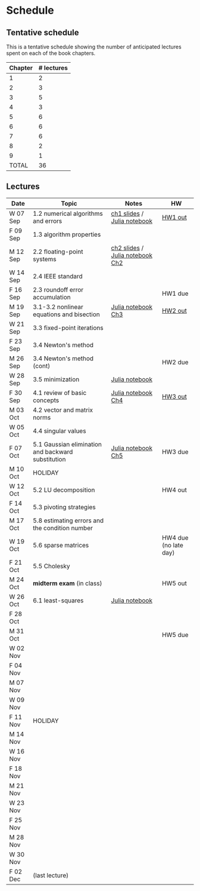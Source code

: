 # Schedule

## Tentative schedule

This is a tentative schedule showing the number of anticipated lectures spent on each of the book chapters.

| Chapter | # lectures |
| ------- | ---------- |
| 1       | 2          |
| 2       | 3          |
| 3       | 5          |
| 4       | 3          |
| 5       | 6          |
| 6       | 6          |
| 7       | 6          |
| 8       | 2          |
| 9       | 1          |
| TOTAL | 36 |

## Lectures

| Date     | Topic        | Notes | HW |
| ---------| ------------ | ----- | -- |
| W 07 Sep | 1.2 numerical algorithms and errors | [ch1 slides](https://piazza.com/class_profile/get_resource/issheoft1kq48i/istkkmzqczn7o2) / [Julia notebook](https://nbviewer.jupyter.org/url/www.cs.ubc.ca/~mpf/cpsc302-T12016/notebooks/Chapter01.ipynb) | [HW1 out](https://piazza.com/class_profile/get_resource/issheoft1kq48i/istjs0m4yq62vv)| 
| F 09 Sep | 1.3 algorithm properties    |       ||
| M 12 Sep | 2.2 floating-point systems | [ch2 slides](https://piazza.com/class_profile/get_resource/issheoft1kq48i/it0fthmz2e945h) / [Julia notebook Ch2](https://nbviewer.jupyter.org/url/www.cs.ubc.ca/~mpf/cpsc302-T12016/notebooks/Chapter02.ipynb)||
| W 14 Sep | 2.4 IEEE standard | ||
| F 16 Sep | 2.3 roundoff error accumulation | | HW1 due |
| M 19 Sep | 3.1-3.2 nonlinear equations and bisection | [Julia notebook Ch3](https://nbviewer.jupyter.org/url/www.cs.ubc.ca/~mpf/cpsc302-T12016/notebooks/Chapter03.ipynb)|[HW2 out](http://www.piazza.com/class_profile/get_resource/issheoft1kq48i/itaqfkhivr05v5) |
| W 21 Sep | 3.3 fixed-point iterations | ||
| F 23 Sep | 3.4 Newton's method | ||
| M 26 Sep | 3.4 Newton's method (cont) | |HW2 due|
| W 28 Sep | 3.5 minimization |[Julia notebook](https://nbviewer.jupyter.org/url/www.cs.ubc.ca/~mpf/cpsc302-T12016/notebooks/minimization.ipynb) ||
| F 30 Sep | 4.1 review of basic concepts |[Julia notebook Ch4](https://nbviewer.jupyter.org/url/www.cs.ubc.ca/~mpf/cpsc302-T12016/notebooks/Chapter04.ipynb) |[HW3 out](https://piazza.com/class_profile/get_resource/issheoft1kq48i/itt2llguyk41dn)|
| M 03 Oct | 4.2 vector and matrix norms | ||
| W 05 Oct | 4.4 singular values | ||
| F 07 Oct | 5.1 Gaussian elimination and backward substitution | [Julia notebook Ch5](https://nbviewer.jupyter.org/url/www.cs.ubc.ca/~mpf/cpsc302-T12016/notebooks/Chapter05.ipynb)|HW3 due|
| M 10 Oct | HOLIDAY | ||
| W 12 Oct | 5.2 LU decomposition | |HW4 out|
| F 14 Oct | 5.3 pivoting strategies | ||
| M 17 Oct | 5.8 estimating errors and the condition number | ||
| W 19 Oct | 5.6 sparse matrices | |HW4 due (no late day)|
| F 21 Oct | 5.5 Cholesky | ||
| M 24 Oct | **midterm exam** (in class) | | HW5 out|
| W 26 Oct | 6.1 least-squares|[Julia notebook](https://nbviewer.jupyter.org/url/www.cs.ubc.ca/~mpf/cpsc302-T12016/notebooks/least-squares.ipynb)| |
| F 28 Oct |  | ||
| M 31 Oct |  | |HW5 due|
| W 02 Nov |  | ||
| F 04 Nov |  | ||
| M 07 Nov |  | ||
| W 09 Nov |  | ||
| F 11 Nov | HOLIDAY | ||
| M 14 Nov |  | ||
| W 16 Nov |  | ||
| F 18 Nov |  | ||
| M 21 Nov |  | ||
| W 23 Nov |  | ||
| F 25 Nov |  | ||
| M 28 Nov |  | ||
| W 30 Nov |  | ||
| F 02 Dec | (last lecture) | ||

